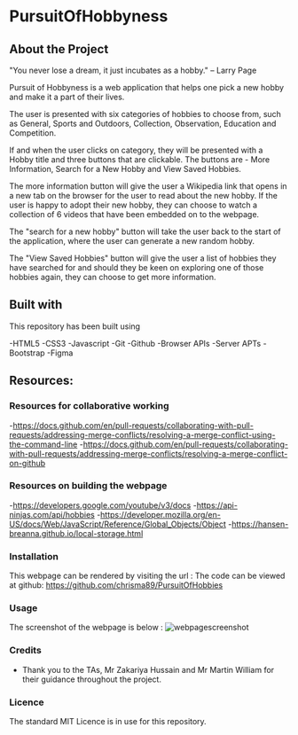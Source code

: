# PursuitOfHobbyness
## About the Project

"You never lose a dream, it just incubates as a hobby." – Larry Page

Pursuit of Hobbyness is a web application that helps one pick a new hobby and make it a part of their lives.

The user is presented with six categories of hobbies to choose from, such as 
General, 
Sports and Outdoors, 
Collection, 
Observation, 
Education and 
Competition.

If and when the user clicks on category, they will be presented with a Hobby title and three buttons that are clickable. The buttons are - More Information, Search for a New Hobby and View Saved Hobbies.

The more information button will give the user a Wikipedia link that opens in a new tab on the browser for the user to read about the new hobby. If the user is happy to adopt their new hobby, they can choose to watch a collection of 6 videos that have been embedded on to the webpage.

The "search for a new hobby" button will take the user back to the start of the application, where the user can generate a new random hobby. 

The "View Saved Hobbies" button will give the user a list of hobbies they have searched for and should they be keen on exploring one of those hobbies again, they can choose to get more information.



## Built with

This repository has been built using 

-HTML5
-CSS3
-Javascript
-Git 
-Github 
-Browser APIs 
-Server APTs
-Bootstrap
-Figma


## Resources:
### Resources for collaborative working
-https://docs.github.com/en/pull-requests/collaborating-with-pull-requests/addressing-merge-conflicts/resolving-a-merge-conflict-using-the-command-line
-https://docs.github.com/en/pull-requests/collaborating-with-pull-requests/addressing-merge-conflicts/resolving-a-merge-conflict-on-github


### Resources on building the webpage
-https://developers.google.com/youtube/v3/docs
-https://api-ninjas.com/api/hobbies
-https://developer.mozilla.org/en-US/docs/Web/JavaScript/Reference/Global_Objects/Object
-https://hansen-breanna.github.io/local-storage.html





### Installation

This webpage can be rendered by visiting the url : 
The code can be viewed at github: https://github.com/chrisma89/PursuitOfHobbies

### Usage


The screenshot of the webpage is below : ![webpagescreenshot]()

### Credits
- Thank you to the TAs, Mr Zakariya Hussain and Mr Martin William for their guidance throughout the project.





### Licence
The standard MIT Licence is in use for this repository.
